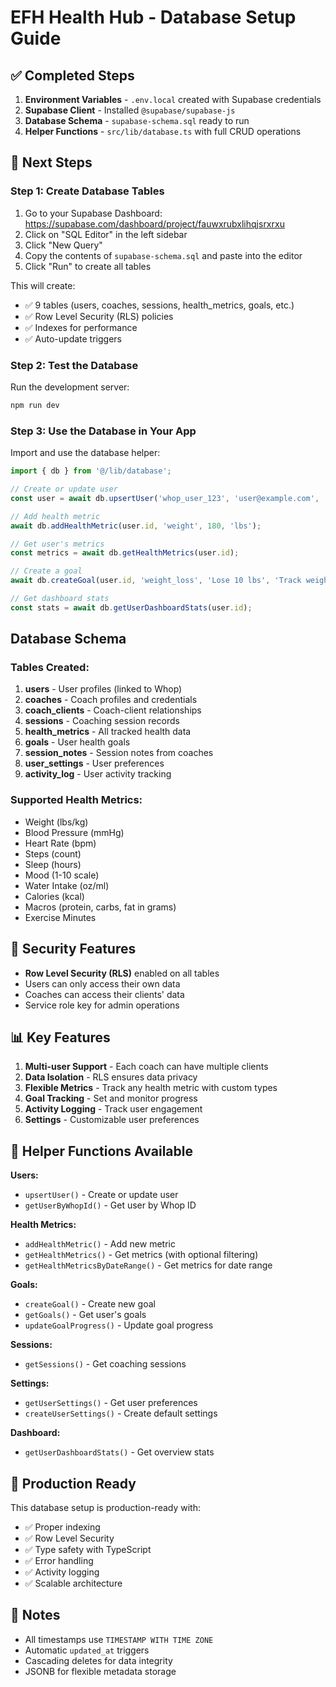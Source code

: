 # EFH Health Hub - Database Setup Guide

## ✅ Completed Steps

1. **Environment Variables** - `.env.local` created with Supabase credentials
2. **Supabase Client** - Installed `@supabase/supabase-js`
3. **Database Schema** - `supabase-schema.sql` ready to run
4. **Helper Functions** - `src/lib/database.ts` with full CRUD operations

## 🚀 Next Steps

### Step 1: Create Database Tables

1. Go to your Supabase Dashboard: https://supabase.com/dashboard/project/fauwxrubxlihqjsrxrxu
2. Click on "SQL Editor" in the left sidebar
3. Click "New Query"
4. Copy the contents of `supabase-schema.sql` and paste into the editor
5. Click "Run" to create all tables

This will create:
- ✅ 9 tables (users, coaches, sessions, health_metrics, goals, etc.)
- ✅ Row Level Security (RLS) policies
- ✅ Indexes for performance
- ✅ Auto-update triggers

### Step 2: Test the Database

Run the development server:
```bash
npm run dev
```

### Step 3: Use the Database in Your App

Import and use the database helper:

```typescript
import { db } from '@/lib/database';

// Create or update user
const user = await db.upsertUser('whop_user_123', 'user@example.com', 'John', 'John Doe');

// Add health metric
await db.addHealthMetric(user.id, 'weight', 180, 'lbs');

// Get user's metrics
const metrics = await db.getHealthMetrics(user.id);

// Create a goal
await db.createGoal(user.id, 'weight_loss', 'Lose 10 lbs', 'Track weight daily', 170, 'lbs', new Date('2025-12-31'));

// Get dashboard stats
const stats = await db.getUserDashboardStats(user.id);
```

##  Database Schema

### Tables Created:

1. **users** - User profiles (linked to Whop)
2. **coaches** - Coach profiles and credentials
3. **coach_clients** - Coach-client relationships
4. **sessions** - Coaching session records
5. **health_metrics** - All tracked health data
6. **goals** - User health goals
7. **session_notes** - Session notes from coaches
8. **user_settings** - User preferences
9. **activity_log** - User activity tracking

### Supported Health Metrics:

- Weight (lbs/kg)
- Blood Pressure (mmHg)
- Heart Rate (bpm)
- Steps (count)
- Sleep (hours)
- Mood (1-10 scale)
- Water Intake (oz/ml)
- Calories (kcal)
- Macros (protein, carbs, fat in grams)
- Exercise Minutes

## 🔐 Security Features

- **Row Level Security (RLS)** enabled on all tables
- Users can only access their own data
- Coaches can access their clients' data
- Service role key for admin operations

## 📊 Key Features

1. **Multi-user Support** - Each coach can have multiple clients
2. **Data Isolation** - RLS ensures data privacy
3. **Flexible Metrics** - Track any health metric with custom types
4. **Goal Tracking** - Set and monitor progress
5. **Activity Logging** - Track user engagement
6. **Settings** - Customizable user preferences

## 🔧 Helper Functions Available

**Users:**
- `upsertUser()` - Create or update user
- `getUserByWhopId()` - Get user by Whop ID

**Health Metrics:**
- `addHealthMetric()` - Add new metric
- `getHealthMetrics()` - Get metrics (with optional filtering)
- `getHealthMetricsByDateRange()` - Get metrics for date range

**Goals:**
- `createGoal()` - Create new goal
- `getGoals()` - Get user's goals
- `updateGoalProgress()` - Update goal progress

**Sessions:**
- `getSessions()` - Get coaching sessions

**Settings:**
- `getUserSettings()` - Get user preferences
- `createUserSettings()` - Create default settings

**Dashboard:**
- `getUserDashboardStats()` - Get overview stats

## 🎯 Production Ready

This database setup is production-ready with:
- ✅ Proper indexing
- ✅ Row Level Security
- ✅ Type safety with TypeScript
- ✅ Error handling
- ✅ Activity logging
- ✅ Scalable architecture

## 📝 Notes

- All timestamps use `TIMESTAMP WITH TIME ZONE`
- Automatic `updated_at` triggers
- Cascading deletes for data integrity
- JSONB for flexible metadata storage

